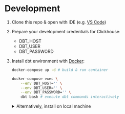 # Development

1. Clone this repo & open with IDE (e.g. [VS Code](https://code.visualstudio.com/))

2. Prepare your development credentials for Clickhouse:

    - DBT_HOST
    - DBT_USER
    - DBT_PASSWORD

3. Install dbt environment with [Docker](https://docs.docker.com/desktop/#download-and-install):

    ```bash
    docker-compose up -d # build & run container

    docker-compose exec \
        --env DBT_HOST='' \
        --env DBT_USER='' \
        --env DBT_PASSWORD='' \
        dbt bash # execute dbt commands interactively
    ```

    <details><summary>Alternatively, install on local machine</summary>
    <p>

    [Install dbt](https://docs.getdbt.com/dbt-cli/install/overview) and [configure profile](https://docs.getdbt.com/dbt-cli/configure-your-profile) manually by yourself. By default, dbt expects the `profiles.yml` file to be located in the `~/.dbt/` directory.

    Use this template and enter your own credentials:

    ```yaml
    config:
        send_anonymous_usage_stats: False
        use_colors: True
        partial_parse: True

    clickhouse_starschema:
        target: dev
        outputs:
            dev:
                type: clickhouse
                schema: default
                host: "{{ env_var('DBT_HOST') }}"
                port: 8443
                user: "{{ env_var('DBT_USER') }}"
                password: "{{ env_var('DBT_PASSWORD') }}"
                secure: True
                verify: False
    ```
    </p>
    </details>
